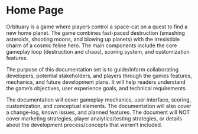 # <a id="home-page"></a> Home Page

Orbituary is a game where players control a space-cat on a quest to find a new home planet. The game combines fast-paced destruction (smashing asteroids, shooting moons, and blowing up planets) with the irresistible charm of a cosmic feline hero. The main components include the core gameplay loop (destruction and chaos), scoring system, and customization features. 

The purpose of this documentation set is to guide/inform collaborating developers, potential stakeholders, and players through the games features, mechanics, and future development plans. It will help readers understand the game’s objectives, user experience goals, and technical requirements. 

The documentation will cover gameplay mechanics, user interface, scoring, customization, and conceptual elements. The documentation will also cover a change-log, known issues, and planned features. The document will NOT cover marketing strategies, player analytics/testing strategies, or details about the development process/concepts that weren’t included. 
